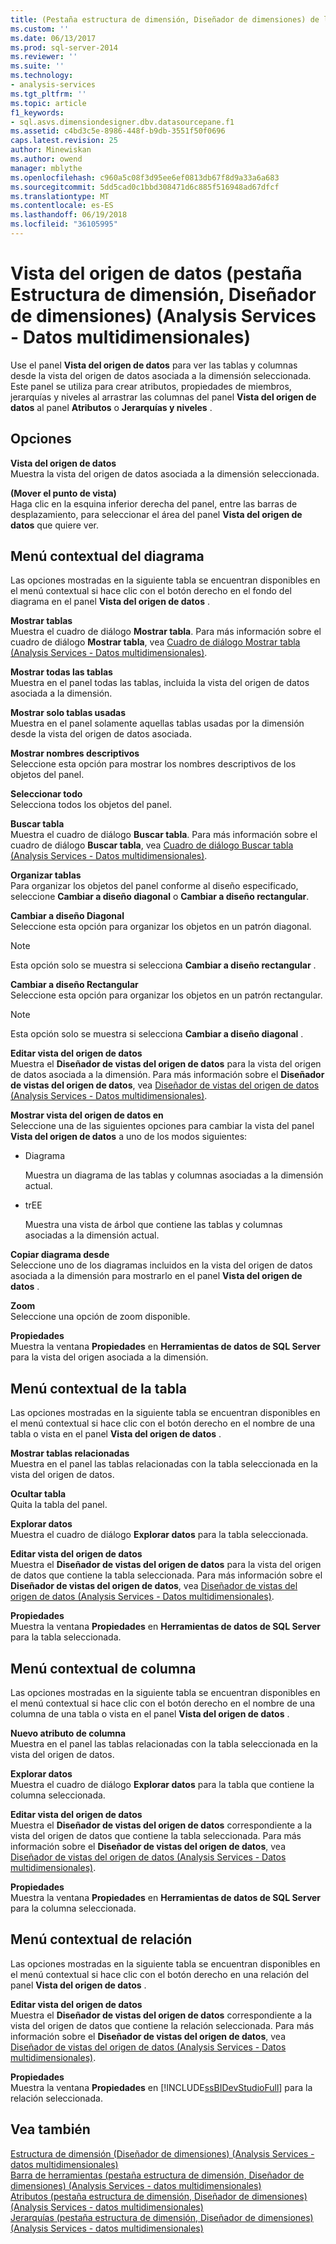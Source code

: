 ```yaml
---
title: (Pestaña estructura de dimensión, Diseñador de dimensiones) de la vista del origen de datos (Analysis Services - datos multidimensionales) | Documentos de Microsoft
ms.custom: ''
ms.date: 06/13/2017
ms.prod: sql-server-2014
ms.reviewer: ''
ms.suite: ''
ms.technology:
- analysis-services
ms.tgt_pltfrm: ''
ms.topic: article
f1_keywords:
- sql.asvs.dimensiondesigner.dbv.datasourcepane.f1
ms.assetid: c4bd3c5e-8986-448f-b9db-3551f50f0696
caps.latest.revision: 25
author: Minewiskan
ms.author: owend
manager: mblythe
ms.openlocfilehash: c960a5c08f3d95ee6ef0813db67f8d9a33a6a683
ms.sourcegitcommit: 5dd5cad0c1bbd308471d6c885f516948ad67dfcf
ms.translationtype: MT
ms.contentlocale: es-ES
ms.lasthandoff: 06/19/2018
ms.locfileid: "36105995"
---
```

# <a name="data-source-view-dimension-structure-tab-dimension-designer-analysis-services---multidimensional-data"></a>Vista del origen de datos (pestaña Estructura de dimensión, Diseñador de dimensiones) (Analysis Services - Datos multidimensionales)
  Use el panel **Vista del origen de datos** para ver las tablas y columnas desde la vista del origen de datos asociada a la dimensión seleccionada. Este panel se utiliza para crear atributos, propiedades de miembros, jerarquías y niveles al arrastrar las columnas del panel **Vista del origen de datos** al panel **Atributos** o **Jerarquías y niveles** .  
  
## <a name="options"></a>Opciones  
 **Vista del origen de datos**  
 Muestra la vista del origen de datos asociada a la dimensión seleccionada.  
  
 **(Mover el punto de vista)**  
 Haga clic en la esquina inferior derecha del panel, entre las barras de desplazamiento, para seleccionar el área del panel **Vista del origen de datos** que quiere ver.  
  
## <a name="diagram-context-menu"></a>Menú contextual del diagrama  
 Las opciones mostradas en la siguiente tabla se encuentran disponibles en el menú contextual si hace clic con el botón derecho en el fondo del diagrama en el panel **Vista del origen de datos** .  
  
 **Mostrar tablas**  
 Muestra el cuadro de diálogo **Mostrar tabla**. Para más información sobre el cuadro de diálogo **Mostrar tabla**, vea [Cuadro de diálogo Mostrar tabla &#40;Analysis Services - Datos multidimensionales&#41;](show-table-dialog-box-analysis-services-multidimensional-data.md).  
  
 **Mostrar todas las tablas**  
 Muestra en el panel todas las tablas, incluida la vista del origen de datos asociada a la dimensión.  
  
 **Mostrar solo tablas usadas**  
 Muestra en el panel solamente aquellas tablas usadas por la dimensión desde la vista del origen de datos asociada.  
  
 **Mostrar nombres descriptivos**  
 Seleccione esta opción para mostrar los nombres descriptivos de los objetos del panel.  
  
 **Seleccionar todo**  
 Selecciona todos los objetos del panel.  
  
 **Buscar tabla**  
 Muestra el cuadro de diálogo **Buscar tabla**. Para más información sobre el cuadro de diálogo **Buscar tabla**, vea [Cuadro de diálogo Buscar tabla &#40;Analysis Services - Datos multidimensionales&#41;](find-table-dialog-box-analysis-services-multidimensional-data.md).  
  
 **Organizar tablas**  
 Para organizar los objetos del panel conforme al diseño especificado, seleccione **Cambiar a diseño diagonal** o **Cambiar a diseño rectangular**.  
  
 **Cambiar a diseño Diagonal**  
 Seleccione esta opción para organizar los objetos en un patrón diagonal.  
  
> [!NOTE]  
>  Esta opción solo se muestra si selecciona **Cambiar a diseño rectangular** .  
  
 **Cambiar a diseño Rectangular**  
 Seleccione esta opción para organizar los objetos en un patrón rectangular.  
  
> [!NOTE]  
>  Esta opción solo se muestra si selecciona **Cambiar a diseño diagonal** .  
  
 **Editar vista del origen de datos**  
 Muestra el **Diseñador de vistas del origen de datos** para la vista del origen de datos asociada a la dimensión. Para más información sobre el **Diseñador de vistas del origen de datos**, vea [Diseñador de vistas del origen de datos &#40;Analysis Services - Datos multidimensionales&#41;](data-source-view-designer-analysis-services-multidimensional-data.md).  
  
 **Mostrar vista del origen de datos en**  
 Seleccione una de las siguientes opciones para cambiar la vista del panel **Vista del origen de datos** a uno de los modos siguientes:  
  
-   Diagrama  
  
     Muestra un diagrama de las tablas y columnas asociadas a la dimensión actual.  
  
-   trEE  
  
     Muestra una vista de árbol que contiene las tablas y columnas asociadas a la dimensión actual.  
  
 **Copiar diagrama desde**  
 Seleccione uno de los diagramas incluidos en la vista del origen de datos asociada a la dimensión para mostrarlo en el panel **Vista del origen de datos** .  
  
 **Zoom**  
 Seleccione una opción de zoom disponible.  
  
 **Propiedades**  
 Muestra la ventana **Propiedades** en **Herramientas de datos de SQL Server** para la vista del origen asociada a la dimensión.  
  
## <a name="table-context-menu"></a>Menú contextual de la tabla  
 Las opciones mostradas en la siguiente tabla se encuentran disponibles en el menú contextual si hace clic con el botón derecho en el nombre de una tabla o vista en el panel **Vista del origen de datos** .  
  
 **Mostrar tablas relacionadas**  
 Muestra en el panel las tablas relacionadas con la tabla seleccionada en la vista del origen de datos.  
  
 **Ocultar tabla**  
 Quita la tabla del panel.  
  
 **Explorar datos**  
 Muestra el cuadro de diálogo **Explorar datos** para la tabla seleccionada.  
  
 **Editar vista del origen de datos**  
 Muestra el **Diseñador de vistas del origen de datos** para la vista del origen de datos que contiene la tabla seleccionada. Para más información sobre el **Diseñador de vistas del origen de datos**, vea [Diseñador de vistas del origen de datos &#40;Analysis Services - Datos multidimensionales&#41;](data-source-view-designer-analysis-services-multidimensional-data.md).  
  
 **Propiedades**  
 Muestra la ventana **Propiedades** en **Herramientas de datos de SQL Server** para la tabla seleccionada.  
  
## <a name="column-context-menu"></a>Menú contextual de columna  
 Las opciones mostradas en la siguiente tabla se encuentran disponibles en el menú contextual si hace clic con el botón derecho en el nombre de una columna de una tabla o vista en el panel **Vista del origen de datos** .  
  
 **Nuevo atributo de columna**  
 Muestra en el panel las tablas relacionadas con la tabla seleccionada en la vista del origen de datos.  
  
 **Explorar datos**  
 Muestra el cuadro de diálogo **Explorar datos** para la tabla que contiene la columna seleccionada.  
  
 **Editar vista del origen de datos**  
 Muestra el **Diseñador de vistas del origen de datos** correspondiente a la vista del origen de datos que contiene la tabla seleccionada. Para más información sobre el **Diseñador de vistas del origen de datos**, vea [Diseñador de vistas del origen de datos &#40;Analysis Services - Datos multidimensionales&#41;](data-source-view-designer-analysis-services-multidimensional-data.md).  
  
 **Propiedades**  
 Muestra la ventana **Propiedades** en **Herramientas de datos de SQL Server** para la columna seleccionada.  
  
## <a name="relationship-context-menu"></a>Menú contextual de relación  
 Las opciones mostradas en la siguiente tabla se encuentran disponibles en el menú contextual si hace clic con el botón derecho en una relación del panel **Vista del origen de datos** .  
  
 **Editar vista del origen de datos**  
 Muestra el **Diseñador de vistas del origen de datos** correspondiente a la vista del origen de datos que contiene la relación seleccionada. Para más información sobre el **Diseñador de vistas del origen de datos**, vea [Diseñador de vistas del origen de datos &#40;Analysis Services - Datos multidimensionales&#41;](data-source-view-designer-analysis-services-multidimensional-data.md).  
  
 **Propiedades**  
 Muestra la ventana **Propiedades** en [!INCLUDE[ssBIDevStudioFull](../includes/ssbidevstudiofull-md.md)] para la relación seleccionada.  
  
## <a name="see-also"></a>Vea también  
 [Estructura de dimensión &#40;Diseñador de dimensiones&#41; &#40;Analysis Services - datos multidimensionales&#41;](dimension-structure-dimension-designer-analysis-services-multidimensional-data.md)   
 [Barra de herramientas &#40;pestaña estructura de dimensión, Diseñador de dimensiones&#41; &#40;Analysis Services - datos multidimensionales&#41;](toolbar-dimension-structure-designer-analysis-services-multidimensional-data.md)   
 [Atributos &#40;pestaña estructura de dimensión, Diseñador de dimensiones&#41; &#40;Analysis Services - datos multidimensionales&#41;](attributes-dimension-designer-analysis-services-multidimensional-data.md)   
 [Jerarquías &#40;pestaña estructura de dimensión, Diseñador de dimensiones&#41; &#40;Analysis Services - datos multidimensionales&#41;](hierarchies-dimension-designer-analysis-services-multidimensional-data.md)  
  
  